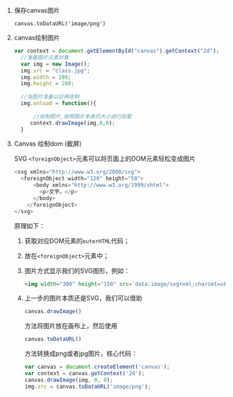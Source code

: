1. 保存canvas图片

   ```
   canvas.toDataURL('image/png')
   ```

2. canvas绘制图片

   ```javascript
   var context = document.getElementById("canvas").getContext("2d");
     //准备图片元素对象
     var img = new Image();
     img.src = "class.jpg";
     img.width = 200;
     img.height = 200;
     
     //当图片准备以后再绘制
     img.onload = function(){
         
         //绘制图片,按照图片本身的大小进行加载
        context.drawImage(img,0,0);
     }
   ```

3. Canvas 绘制dom (截屏)

   SVG `<foreignObject>`元素可以将页面上的DOM元素轻松变成图片

   ```javascript
   <svg xmlns="http://www.w3.org/2000/svg">
     <foreignObject width="120" height="50">
         <body xmlns="http://www.w3.org/1999/xhtml">
           <p>文字。</p>
         </body>
       </foreignObject>
   </svg>
   ```

   原理如下：

   1. 获取对应DOM元素的`outerHTML`代码；

   2. 放在`<foreignObject>`元素中；

   3. 图片方式显示我们的SVG图形，例如：

      ```html
      <img width="300" height="150" src='data:image/svg+xml;charset=utf-8,<svg xmlns="http://www.w3.org/2000/svg"><foreignObject width="120" height="50"><body xmlns="http://www.w3.org/1999/xhtml"><p style="font-size:12px;margin:0;">一段需要word wrap的文字。</p></body></foreignObject></svg>'>
      ```

   4. 上一步的图片本质还是SVG，我们可以借助

      ```javascript
      canvas.drawImage()
      ```

      方法将图片放在画布上，然后使用

      ```javascript
      canvas.toDataURL()
      ```

      方法转换成png或者jpg图片，核心代码：

      ```javascript
      var canvas = document.createElement('canvas');
      var context = canvas.getContext('2d');
      canvas.drawImage(img, 0, 0);
      img.src = canvas.toDataURL('image/png');
      ```